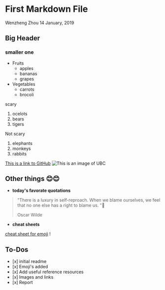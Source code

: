 First Markdown File
================
Wenzheng Zhou
14 January, 2019

Big Header
----------

### smaller one

-   Fruits
    -   apples
    -   bananas
    -   grapes
-   Vegetables
    -   carrots
    -   brocoli

scary

1.  ocelots
2.  bears
3.  tigers

Not scary

1.  elephants
2.  monkeys
3.  rabbits

[This is a link to GitHub](https://github.com/) ![This is an image of UBC](https://www.ubc.ca/_assets/img/martha-piper-plaza-1920x700.jpg)

Other things :blush::blush:
---------------------------

-   **today's favorate quotations**

> "There is a luxury in self-reproach. When we blame ourselves, we feel that no one else has a right to blame us. ":leaves:
>
> Oscar Wilde

-   **cheat sheets**

[cheat sheet for emoji](https://www.webpagefx.com/tools/emoji-cheat-sheet/) !

To-Dos
------

-   \[x\] initial readme
-   \[x\] Emoji's added
-   \[x\] Add useful reference resources
-   \[x\] Images and links
-   \[x\] Report
